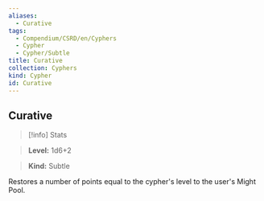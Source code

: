 ```yaml
---
aliases:
  - Curative
tags:
  - Compendium/CSRD/en/Cyphers
  - Cypher
  - Cypher/Subtle
title: Curative
collection: Cyphers
kind: Cypher
id: Curative
---
```

## Curative    
>[!info] Stats    
> **Level:** 1d6+2    
> **Kind:** Subtle  
    
Restores a number of points equal to the cypher's level to the user's Might Pool.
